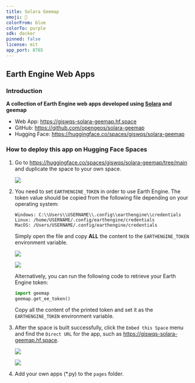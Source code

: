 ```yaml
---
title: Solara Geemap
emoji: 🏃
colorFrom: blue
colorTo: purple
sdk: docker
pinned: false
license: mit
app_port: 8765
---
```


## Earth Engine Web Apps

### Introduction

**A collection of Earth Engine web apps developed using [Solara](https://github.com/widgetti/solara) and geemap**

- Web App: <https://giswqs-solara-geemap.hf.space>
- GitHub: <https://github.com/opengeos/solara-geemap>
- Hugging Face: <https://huggingface.co/spaces/giswqs/solara-geemap>

### How to deploy this app on Hugging Face Spaces

1. Go to <https://huggingface.co/spaces/giswqs/solara-geemap/tree/main> and duplicate the space to your own space.

   ![](https://i.imgur.com/gTg4V2x.png)

2. You need to set `EARTHENGINE_TOKEN` in order to use Earth Engine. The token value should be copied from the following file depending on your operating system:

   ```text
   Windows: C:\\Users\\USERNAME\\.config\\earthengine\\credentials
   Linux: /home/USERNAME/.config/earthengine/credentials
   MacOS: /Users/USERNAME/.config/earthengine/credentials
   ```

   Simply open the file and copy **ALL** the content to the `EARTHENGINE_TOKEN` environment variable.

   ![](https://i.imgur.com/i04gzyH.png)

   ![](https://i.imgur.com/Ex37Ut7.png)

   Alternatively, you can run the following code to retrieve your Earth Engine token:

   ```python
   import geemap
   geemap.get_ee_token()
   ```

   Copy all the content of the printed token and set it as the `EARTHENGINE_TOKEN` environment variable.

3. After the space is built successfully, click the `Embed this Space` menu and find the `Direct URL` for the app, such as <https://giswqs-solara-geemap.hf.space>.

   ![](https://i.imgur.com/DNM36sk.png)

   ![](https://i.imgur.com/KX82lSf.png)

4. Add your own apps (\*.py) to the `pages` folder.
